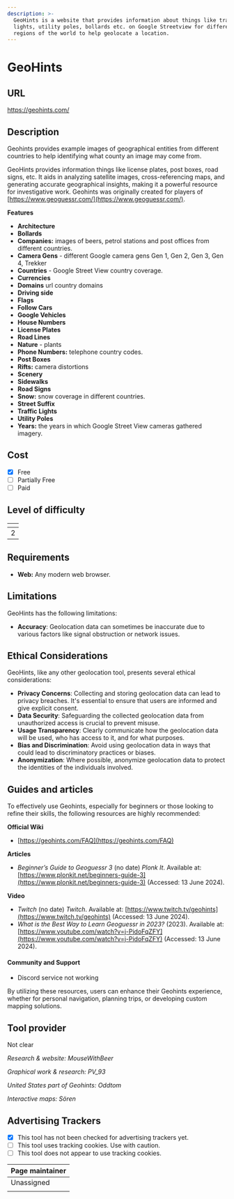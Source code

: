 ```yaml
---
description: >-
  GeoHints is a website that provides information about things like traffic
  lights, utility poles, bollards etc. on Google Streetview for different
  regions of the world to help geolocate a location.
---
```


# GeoHints

## URL

https://geohints.com/

## Description

Geohints provides example images of geographical entities from different countries to help identifying what county an image may come from. &#x20;

GeoHints provides information things like license plates, post boxes, road signs, etc. It aids in analyzing satellite images, cross-referencing maps, and generating accurate geographical insights, making it a powerful resource for investigative work. Geohints was originally created for players of [https://www.geoguessr.com/](https://www.geoguessr.com/).



**Features**

* **Architecture**
* **Bollards**
* **Companies:** images of beers, petrol stations and post offices from different countries.&#x20;
* **Camera Gens** - different Google camera gens Gen 1, Gen 2, Gen 3, Gen 4, Trekker
* **Countries** - Google Street View country coverage.&#x20;
* **Currencies**
* **Domains** url country domains
* **Driving side**
* **Flags**
* **Follow Cars**
* **Google Vehicles**
* **House Numbers**
* **License Plates**
* **Road Lines**
* **Nature** - plants
* **Phone Numbers:** telephone country codes.
* **Post Boxes**
* **Rifts:** camera distortions
* **Scenery**
* **Sidewalks**
* **Road Signs**
* **Snow:** snow coverage in different countries.
* **Street Suffix**
* **Traffic Lights**
* **Utility Poles**
* **Years:** the years in which Google Street View cameras gathered imagery.

## Cost

* [x] Free
* [ ] Partially Free
* [ ] Paid

## Level of difficulty

<table><thead><tr><th data-type="rating" data-max="5"></th></tr></thead><tbody><tr><td>2</td></tr></tbody></table>

## Requirements

* **Web:** Any modern web browser.

## Limitations

GeoHints has the following limitations:

* **Accuracy**: Geolocation data can sometimes be inaccurate due to various factors like signal obstruction or network issues.

## Ethical Considerations

GeoHints, like any other geolocation tool, presents several ethical considerations:

* **Privacy Concerns**: Collecting and storing geolocation data can lead to privacy breaches. It's essential to ensure that users are informed and give explicit consent.
* **Data Security**: Safeguarding the collected geolocation data from unauthorized access is crucial to prevent misuse.
* **Usage Transparency**: Clearly communicate how the geolocation data will be used, who has access to it, and for what purposes.
* **Bias and Discrimination**: Avoid using geolocation data in ways that could lead to discriminatory practices or biases.
* **Anonymization**: Where possible, anonymize geolocation data to protect the identities of the individuals involved.

## Guides and articles

To effectively use Geohints, especially for beginners or those looking to refine their skills, the following resources are highly recommended:

**Official Wiki**&#x20;

* [https://geohints.com/FAQ](https://geohints.com/FAQ)

**Articles**

* _Beginner’s Guide to Geoguessr 3_ (no date) _Plonk It_. Available at: [https://www.plonkit.net/beginners-guide-3](https://www.plonkit.net/beginners-guide-3) (Accessed: 13 June 2024).

**Video**&#x20;

* _Twitch_ (no date) _Twitch_. Available at: [https://www.twitch.tv/geohints](https://www.twitch.tv/geohints) (Accessed: 13 June 2024).
* _What is the Best Way to Learn Geoguessr in 2023?_ (2023). Available at: [https://www.youtube.com/watch?v=j-PidoFqZFY](https://www.youtube.com/watch?v=j-PidoFqZFY) (Accessed: 13 June 2024).

#### Community and Support

* Discord service not working

By utilizing these resources, users can enhance their Geohints experience, whether for personal navigation, planning trips, or developing custom mapping solutions.

## Tool provider

Not clear

_Research & website: MouseWithBeer_&#x20;

_Graphical work & research: PV\_93_&#x20;

_United States part of Geohints: Oddtom_&#x20;

_Interactive maps: Sören_

## Advertising Trackers

* [x] This tool has not been checked for advertising trackers yet.
* [ ] This tool uses tracking cookies. Use with caution.
* [ ] This tool does not appear to use tracking cookies.

| Page maintainer |
| --------------- |
| Unassigned      |
|                 |
